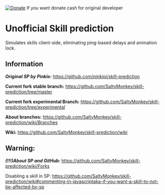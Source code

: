 [![Donate](https://img.shields.io/badge/Donate-PayPal-ff69b4.svg)](https://www.paypal.com/cgi-bin/webscr?cmd=_donations&business=5MTKARBK2CNG8&lc=US&item_name=Pinkie%27s%20TERA%20Mods&currency_code=USD) If you want donate cash for original developer 
# **Unofficial Skill prediction**
Simulates skills client-side, eliminating ping-based delays and animation lock.

## Information
***Original SP by Pinkie:*** https://github.com/pinkipi/skill-prediction

**Current fork stable branch:** https://github.com/SaltyMonkey/skill-prediction/tree/master

**Current fork experimental Branch:** https://github.com/SaltyMonkey/skill-prediction/tree/experimental


**About branches:** https://github.com/SaltyMonkey/skill-prediction/wiki/Branches

**Wiki:** https://github.com/SaltyMonkey/skill-prediction/wiki

## Warning:
***(!!!)About SP and GitHub:*** https://github.com/SaltyMonkey/skill-prediction/wiki/Forks

Disabling a skill in SP: https://github.com/SaltyMonkey/skill-prediction/wiki#commenting-in-javascriptaka-if-you-want-a-skill-to-not-be-affected-by-sp
